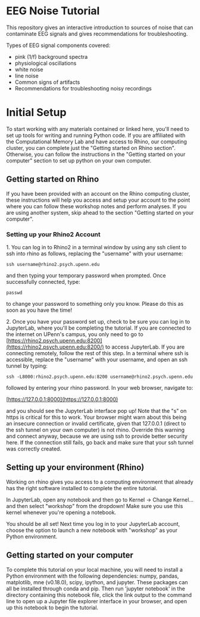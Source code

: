 # EEG Noise Tutorial

This repository gives an interactive introduction to sources of noise that can contaminate EEG signals and gives recommendations for troubleshooting.

Types of EEG signal components covered:
* pink (1/f) background spectra
* physiological oscillations
* white noise
* line noise
* Common signs of artifacts
* Recommendations for troubleshooting noisy recordings

# Initial Setup

To start working with any materials contained or linked here, you'll need to
set up tools for writing and running Python code. If you are affiliated with
the Computational Memory Lab and have access to Rhino, our computing cluster,
you can complete just the "Getting started on Rhino section". Otherwise, you
can follow the instructions in the "Getting started on your computer" 
section to set up python on your own computer.

<!-- 
## Command line access

All subsequent stages of these instructions will assume familiarity with and access
to a *NIX command line. If this is unfamiliar to you, please use the resources below
to get yourself oriented.

If you are using Rhino, an apple computer running OSX, or a Linux computer,
you will already have access to a command line. On Windows, we recommend
using Cygwin <https://www.cygwin.com/> or the Ubuntu subsystem
<https://docs.microsoft.com/en-us/windows/wsl/install-win10>.

General Introduction: https://ubuntu.com/tutorials/command-line-for-beginners#1-overview
 -->

## Getting started on Rhino

If you have been provided with an account on the Rhino computing cluster, these instructions will help you access and setup your account to the point where you can follow these workshop notes and perform analyses. If you are using another system, skip ahead to the section "Getting started on your computer".

### Setting up your Rhino2 Account

1\. You can log in to Rhino2 in a terminal window by using any ssh client
to ssh into rhino as follows, replacing the "username" with your username:

    ssh username@rhino2.psych.upenn.edu

and then typing your temporary password when prompted. Once successfully
connected, type:

    passwd

to change your password to something only you know. Please do this as soon as
you have the time!


2\. Once you have your password set up, check to be sure you can log in to
JupyterLab, where you'll be completing the tutorial. If you are
connected to the internet on UPenn's campus, you only need to go to
[https://rhino2.psych.upenn.edu:8200](https://rhino2.psych.upenn.edu:8200/) to
access JupyterLab. If you are connecting remotely, follow the rest of this
step. In a terminal where ssh is accessible, replace the "username" with your
username, and open an ssh tunnel by typing:

    ssh -L8000:rhino2.psych.upenn.edu:8200 username@rhino2.psych.upenn.edu

followed by entering your rhino password. In your web browser, navigate to:

[https://127.0.0.1:8000](https://127.0.0.1:8000)

and you should see the JupyterLab interface pop up!  Note that the "s" on https is critical for this to work.  Your browser might warn about this being an insecure connection or invalid certificate, given that 127.0.0.1 (direct to the ssh tunnel on your own computer) is not rhino.  Override this warning and connect anyway, because we are using ssh to provide better security here.  If the connection still fails, go back and make sure that your ssh tunnel was correctly created.

## Setting up your environment (Rhino)
Working on rhino gives you access to a computing environment that already has the right software installed to complete the entire tutorial.

In JupyterLab, open any notebook and then go to Kernel -> Change Kernel... and then select "workshop" from the dropdown! Make sure you use this kernel whenever you're opening a notebook. 

You should be all set! Next time you log in to your JupyterLab account,
choose the option to launch a new notebook with "workshop" as your Python environment.

## Getting started on your computer
To complete this tutorial on your local machine, you will need to install a Python environment with the following dependencies: numpy, pandas, matplotlib, mne (v0.18.0), scipy, ipython, and jupyter. These packages can all be installed through conda and pip. Then run 'jupyter notebook' in the directory containing this notebook file, click the link output to the command line to open up a Jupyter file explorer interface in your browser, and open up this notebook to begin the tutorial.
